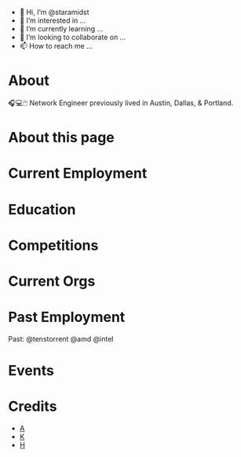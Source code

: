- 👋 Hi, I’m @staramidst
- 👀 I’m interested in ...
- 🌱 I’m currently learning ...
- 💞️ I’m looking to collaborate on ...
- 📫 How to reach me ...


# About
 🎧💻🖱️ Network Engineer previously lived in Austin, Dallas, & Portland.

# About this page
# Current Employment
# Education
# Competitions
# Current Orgs
# Past Employment
 Past: @tenstorrent @amd @intel
# Events

# Credits
- [A](https://twitter.com/itsmetherogue)
- [K](https://twitter.com/koronkowy)
- [H](https://twitter.com/hasanthehun)



<!---
staramidst/staramidst is a ✨ special ✨ repository because its `README.md` (this file) appears on your GitHub profile.
You can click the Preview link to take a look at your changes.
--->
